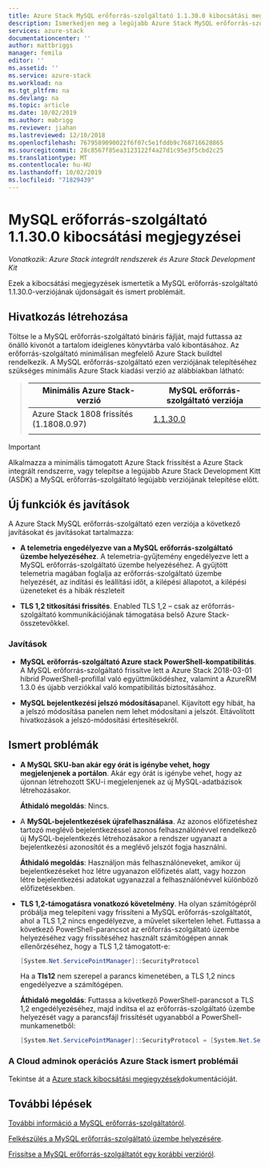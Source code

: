 ```yaml
---
title: Azure Stack MySQL erőforrás-szolgáltató 1.1.30.0 kibocsátási megjegyzései | Microsoft Docs
description: Ismerkedjen meg a legújabb Azure Stack MySQL erőforrás-szolgáltató frissítésével, beleértve az ismert problémákat és a letöltés helyét.
services: azure-stack
documentationcenter: ''
author: mattbriggs
manager: femila
editor: ''
ms.assetid: ''
ms.service: azure-stack
ms.workload: na
ms.tgt_pltfrm: na
ms.devlang: na
ms.topic: article
ms.date: 10/02/2019
ms.author: mabrigg
ms.reviewer: jiahan
ms.lastreviewed: 12/10/2018
ms.openlocfilehash: 7679589090022f6f07c5e1fddb9c768716628865
ms.sourcegitcommit: 28c8567f85ea3123122f4a27d1c95e3f5cbd2c25
ms.translationtype: MT
ms.contentlocale: hu-HU
ms.lasthandoff: 10/02/2019
ms.locfileid: "71829439"
---
```

# <a name="mysql-resource-provider-11300--release-notes"></a>MySQL erőforrás-szolgáltató 1.1.30.0 kibocsátási megjegyzései

*Vonatkozik: Azure Stack integrált rendszerek és Azure Stack Development Kit*

Ezek a kibocsátási megjegyzések ismertetik a MySQL erőforrás-szolgáltató 1.1.30.0-verziójának újdonságait és ismert problémáit.

## <a name="build-reference"></a>Hivatkozás létrehozása
Töltse le a MySQL erőforrás-szolgáltató bináris fájlját, majd futtassa az önálló kivonót a tartalom ideiglenes könyvtárba való kibontásához. Az erőforrás-szolgáltató minimálisan megfelelő Azure Stack buildtel rendelkezik. A MySQL erőforrás-szolgáltató ezen verziójának telepítéséhez szükséges minimális Azure Stack kiadási verzió az alábbiakban látható:

> |Minimális Azure Stack-verzió|MySQL erőforrás-szolgáltató verziója|
> |-----|-----|
> |Azure Stack 1808 frissítés (1.1808.0.97)|[1.1.30.0](https://aka.ms/azurestackmysqlrp11300)|
> |     |     |

> [!IMPORTANT]
> Alkalmazza a minimális támogatott Azure Stack frissítést a Azure Stack integrált rendszerre, vagy telepítse a legújabb Azure Stack Development Kitt (ASDK) a MySQL erőforrás-szolgáltató legújabb verziójának telepítése előtt.

## <a name="new-features-and-fixes"></a>Új funkciók és javítások
A Azure Stack MySQL erőforrás-szolgáltató ezen verziója a következő javításokat és javításokat tartalmazza:

- **A telemetria engedélyezve van a MySQL erőforrás-szolgáltató üzembe helyezéséhez**. A telemetria-gyűjtemény engedélyezve lett a MySQL erőforrás-szolgáltató üzembe helyezéséhez. A gyűjtött telemetria magában foglalja az erőforrás-szolgáltató üzembe helyezését, az indítási és leállítási időt, a kilépési állapotot, a kilépési üzeneteket és a hibák részleteit

- **TLS 1,2 titkosítási frissítés**. Enabled TLS 1,2 – csak az erőforrás-szolgáltató kommunikációjának támogatása belső Azure Stack-összetevőkkel. 

### <a name="fixes"></a>Javítások

- **MySQL erőforrás-szolgáltató Azure stack PowerShell-kompatibilitás**. A MySQL erőforrás-szolgáltató frissítve lett a Azure Stack 2018-03-01 hibrid PowerShell-profillal való együttműködéshez, valamint a AzureRM 1.3.0 és újabb verziókkal való kompatibilitás biztosításához.

- **MySQL bejelentkezési jelszó módosítása**panel. Kijavított egy hibát, ha a jelszó módosítása panelen nem lehet módosítani a jelszót. Eltávolított hivatkozások a jelszó-módosítási értesítésekről.

## <a name="known-issues"></a>Ismert problémák 

- **A MySQL SKU-ban akár egy órát is igénybe vehet, hogy megjelenjenek a portálon**. Akár egy órát is igénybe vehet, hogy az újonnan létrehozott SKU-i megjelenjenek az új MySQL-adatbázisok létrehozásakor. 

    **Áthidaló megoldás**: Nincs.

- A **MySQL-bejelentkezések újrafelhasználása**. Az azonos előfizetéshez tartozó meglévő bejelentkezéssel azonos felhasználónévvel rendelkező új MySQL-bejelentkezés létrehozásakor a rendszer ugyanazt a bejelentkezési azonosítót és a meglévő jelszót fogja használni. 

    **Áthidaló megoldás**: Használjon más felhasználóneveket, amikor új bejelentkezéseket hoz létre ugyanazon előfizetés alatt, vagy hozzon létre bejelentkezési adatokat ugyanazzal a felhasználónévvel különböző előfizetésekben.

- **TLS 1,2-támogatásra vonatkozó követelmény**. Ha olyan számítógépről próbálja meg telepíteni vagy frissíteni a MySQL erőforrás-szolgáltatót, ahol a TLS 1,2 nincs engedélyezve, a művelet sikertelen lehet. Futtassa a következő PowerShell-parancsot az erőforrás-szolgáltató üzembe helyezéséhez vagy frissítéséhez használt számítógépen annak ellenőrzéséhez, hogy a TLS 1,2 támogatott-e:

  ```powershell
  [System.Net.ServicePointManager]::SecurityProtocol
  ```

  Ha a **Tls12** nem szerepel a parancs kimenetében, a TLS 1,2 nincs engedélyezve a számítógépen.

    **Áthidaló megoldás**: Futtassa a következő PowerShell-parancsot a TLS 1,2 engedélyezéséhez, majd indítsa el az erőforrás-szolgáltató üzembe helyezését vagy a parancsfájl frissítését ugyanabból a PowerShell-munkamenetből:

    ```powershell
    [System.Net.ServicePointManager]::SecurityProtocol = [System.Net.SecurityProtocolType]::Tls12
    ```
 
### <a name="known-issues-for-cloud-admins-operating-azure-stack"></a>A Cloud adminok operációs Azure Stack ismert problémái
Tekintse át a [Azure stack kibocsátási megjegyzések](azure-stack-servicing-policy.md)dokumentációját.

## <a name="next-steps"></a>További lépések
[További információ a MySQL erőforrás-szolgáltatóról](azure-stack-mysql-resource-provider.md).

[Felkészülés a MySQL erőforrás-szolgáltató üzembe helyezésére](azure-stack-mysql-resource-provider-deploy.md#prerequisites).

[Frissítse a MySQL erőforrás-szolgáltatót egy korábbi verzióról](azure-stack-mysql-resource-provider-update.md). 
